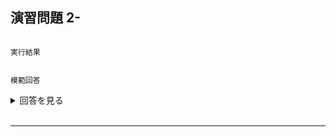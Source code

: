 ## 演習問題 2-

```

```

`実行結果`

```

```

`模範回答`
<details>
<summary>回答を見る</summary>

```c
#include <stdio.h>

int main() {
    
}
```
</details>

<br>

---